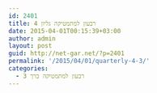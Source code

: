 ```yaml
---
id: 2401
title: רבעון למתמטיקה גליון 4
date: 2015-04-01T00:15:39+03:00
author: admin
layout: post
guid: http://net-gar.net/?p=2401
permalink: '/2015/04/01/quarterly-4-3/'
categories:
  - רבעון למתמטיקה כרך 3
---
```


